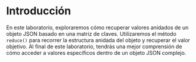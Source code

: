 # Introducción

En este laboratorio, exploraremos cómo recuperar valores anidados de un objeto JSON basado en una matriz de claves. Utilizaremos el método `reduce()` para recorrer la estructura anidada del objeto y recuperar el valor objetivo. Al final de este laboratorio, tendrás una mejor comprensión de cómo acceder a valores específicos dentro de un objeto JSON complejo.

